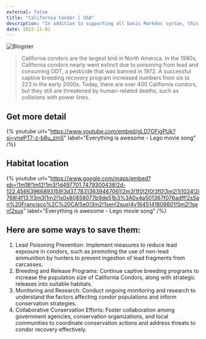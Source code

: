 ```yaml
---
external: false
title: "California Condor | USA"
description: "In addition to supporting all basic Markdoc syntax, this template also supports extended markdown syntax to render custom components."
date: 2022-11-01
---
```


![Blogster](/images/usa4.png)


>California condors are the largest bird in North America. In the 1980s, California condors nearly went extinct due to poisoning from lead and consuming DDT, a pesticide that was banned in 1972. A successful captive breeding recovery program increased numbers from six to 223 in the early 2000s. Today, there are over 400 California condors, but they still are threatened by human-related deaths, such as collisions with power lines. 

## Get more detail

{% youtube url="https://www.youtube.com/embed/gLD7OFjgPUk?si=vnePT7-z-b8u_zmS" label="Everything is awesome - Lego movie song" /%}

## Habitat location

{% youtube url="https://www.google.com/maps/embed?pb=!1m18!1m12!1m3!1d497701.7479300438!2d-122.45663966893159!3d37.78313639467061!2m3!1f0!2f0!3f0!3m2!1i1024!2i768!4f13.1!3m3!1m2!1s0x80858077b9de51b3%3A0x4a501367f076adff!2sSan%20Francisco%2C%20CA!5e0!3m2!1sen!2sus!4v1645141808601!5m2!1sen!2sus" label="Everything is awesome - Lego movie song" /%}

## Here are some ways to save them:
1. Lead Poisoning Prevention: Implement measures to reduce lead exposure in condors, such as promoting the use of non-lead ammunition by hunters to prevent ingestion of lead fragments from carcasses.
2. Breeding and Release Programs: Continue captive breeding programs to increase the population size of California Condors, along with strategic releases into suitable habitats.
3. Monitoring and Research: Conduct ongoing monitoring and research to understand the factors affecting condor populations and inform conservation strategies.
4. Collaborative Conservation Efforts: Foster collaboration among government agencies, conservation organizations, and local communities to coordinate conservation actions and address threats to condor recovery effectively.



